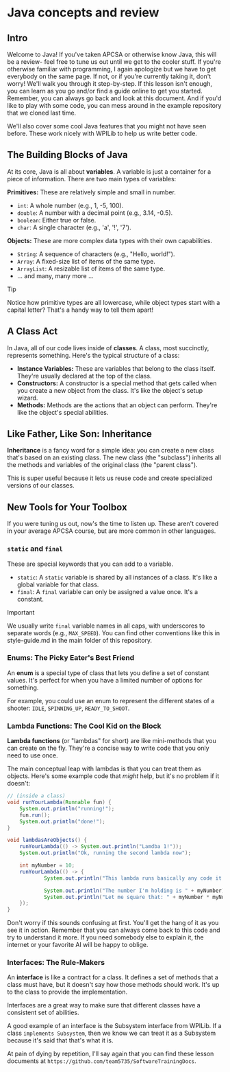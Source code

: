 # Java concepts and review

## Intro

Welcome to Java! If you've taken APCSA or otherwise know Java, this will be a review- feel free to tune us out until we get to the cooler stuff. If you're otherwise familiar with programming, I again apologize but we have to get everybody on the same page. If not, or if you're currently taking it, don't worry! We'll walk you through it step-by-step. If this lesson isn't enough, you can learn as you go and/or find a guide online to get you started. Remember, you can always go back and look at this document.
And if you'd like to play with some code, you can mess around in the example repository that we cloned last time.

We'll also cover some cool Java features that you might not have seen before. These work nicely with WPILib to help us write better code.

## The Building Blocks of Java

At its core, Java is all about **variables**. A variable is just a container for a piece of information. There are two main types of variables:

**Primitives:** These are relatively simple and small in number.

* `int`: A whole number (e.g., 1, -5, 100).
* `double`: A number with a decimal point (e.g., 3.14, -0.5).
* `boolean`: Either true or false.
* `char`: A single character (e.g., 'a', '!', '7').

**Objects:** These are more complex data types with their own capabilities.

* `String`: A sequence of characters (e.g., "Hello, world!").
* `Array`: A fixed-size list of items of the same type.
* `ArrayList`: A resizable list of items of the same type.
* ... and many, many more ...

> [!TIP]
> Notice how primitive types are all lowercase, while object types start with a capital letter? That's a handy way to tell them apart!

## A Class Act

In Java, all of our code lives inside of **classes**. A class, most succinctly, represents something. Here's the typical structure of a class:

* **Instance Variables:** These are variables that belong to the class itself. They're usually declared at the top of the class.
* **Constructors:** A constructor is a special method that gets called when you create a new object from the class. It's like the object's setup wizard.
* **Methods:** Methods are the actions that an object can perform. They're like the object's special abilities.

## Like Father, Like Son: Inheritance

**Inheritance** is a fancy word for a simple idea: you can create a new class that's based on an existing class. The new class (the "subclass") inherits all the methods and variables of the original class (the "parent class").

This is super useful because it lets us reuse code and create specialized versions of our classes.

## New Tools for Your Toolbox

If you were tuning us out, now's the time to listen up. These aren't covered in your average APCSA course, but are more common in other languages.

### `static` and `final`

These are special keywords that you can add to a variable.

* `static`: A `static` variable is shared by all instances of a class. It's like a global variable for that class.
* `final`: A `final` variable can only be assigned a value once. It's a constant.

> [!IMPORTANT]
> We usually write `final` variable names in all caps, with underscores to separate words (e.g., `MAX_SPEED`).
> You can find other conventions like this in style-guide.md in the main folder of this repository.

### Enums: The Picky Eater's Best Friend

An **enum** is a special type of class that lets you define a set of constant values. It's perfect for when you have a limited number of options for something.

For example, you could use an enum to represent the different states of a shooter: `IDLE`, `SPINNING_UP`, `READY_TO_SHOOT`.

### Lambda Functions: The Cool Kid on the Block

**Lambda functions** (or "lambdas" for short) are like mini-methods that you can create on the fly. They're a concise way to write code that you only need to use once.

The main conceptual leap with lambdas is that you can treat them as objects. Here's some example code that *might* help, but it's no problem if it doesn't:

```java
// (inside a class)
void runYourLambda(Runnable fun) {
    System.out.println("running!");
    fun.run();
    System.out.println("done!");
}

void lambdasAreObjects() {
    runYourLambda(() -> System.out.println("Lamdba 1!"));
    System.out.println("Ok, running the second lambda now");

    int myNumber = 10;
    runYourLambda(() -> {
            System.out.println("This lambda runs basically any code it would like.");

            System.out.println("The number I'm holding is " + myNumber);
            System.out.println("Let me square that: " + myNumber * myNumber);
    });
}
```

Don't worry if this sounds confusing at first. You'll get the hang of it as you see it in action. Remember that you can always come back to this code and try to understand it more. If you need somebody else to explain it, the internet or your favorite AI will be happy to oblige.

### Interfaces: The Rule-Makers

An **interface** is like a contract for a class. It defines a set of methods that a class must have, but it doesn't say how those methods should work. It's up to the class to provide the implementation.

Interfaces are a great way to make sure that different classes have a consistent set of abilities.

A good example of an interface is the Subsystem interface from WPILib. If a class `implements Subsystem`, then we know we can treat it as a Subsystem because it's said that that's what it is.

At pain of dying by repetition, I'll say again that you can find these lesson documents at `https://github.com/team5735/SoftwareTrainingDocs`.

